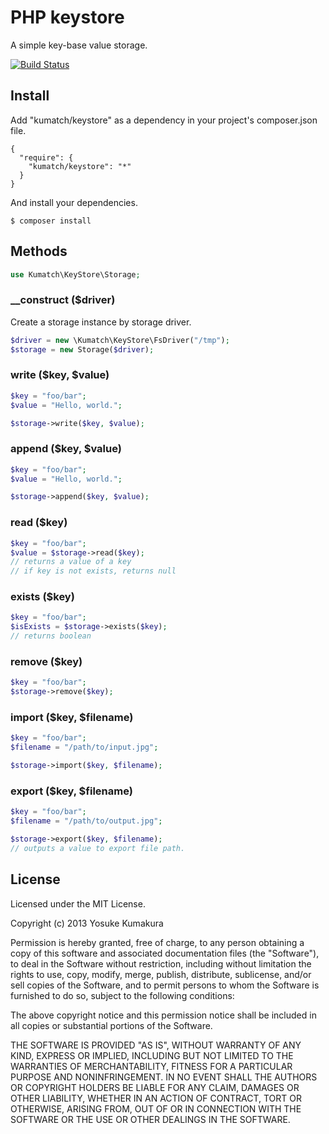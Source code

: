 PHP keystore
===========

A simple key-base value storage.

[![Build Status](https://travis-ci.org/kumatch/php-keystore.png?branch=master)](https://travis-ci.org/kumatch/php-keystore)


Install
-----

Add "kumatch/keystore" as a dependency in your project's composer.json file.


    {
      "require": {
        "kumatch/keystore": "*"
      }
    }

And install your dependencies.

    $ composer install


Methods
----

```php
use Kumatch\KeyStore\Storage;
```

### __construct ($driver)

Create a storage instance by storage driver.

```php
$driver = new \Kumatch\KeyStore\FsDriver("/tmp");
$storage = new Storage($driver);
```


### write ($key, $value)

```php
$key = "foo/bar";
$value = "Hello, world.";

$storage->write($key, $value);
```


### append ($key, $value)

```php
$key = "foo/bar";
$value = "Hello, world.";

$storage->append($key, $value);
```


### read ($key)

```php
$key = "foo/bar";
$value = $storage->read($key);
// returns a value of a key
// if key is not exists, returns null
```


### exists ($key)

```php
$key = "foo/bar";
$isExists = $storage->exists($key);
// returns boolean
```

### remove ($key)

```php
$key = "foo/bar";
$storage->remove($key);
```

### import ($key, $filename)

```php
$key = "foo/bar";
$filename = "/path/to/input.jpg";

$storage->import($key, $filename);
```

### export ($key, $filename)

```php
$key = "foo/bar";
$filename = "/path/to/output.jpg";

$storage->export($key, $filename);
// outputs a value to export file path.
```




License
--------

Licensed under the MIT License.

Copyright (c) 2013 Yosuke Kumakura

Permission is hereby granted, free of charge, to any person
obtaining a copy of this software and associated documentation
files (the "Software"), to deal in the Software without
restriction, including without limitation the rights to use,
copy, modify, merge, publish, distribute, sublicense, and/or sell
copies of the Software, and to permit persons to whom the
Software is furnished to do so, subject to the following
conditions:

The above copyright notice and this permission notice shall be
included in all copies or substantial portions of the Software.

THE SOFTWARE IS PROVIDED "AS IS", WITHOUT WARRANTY OF ANY KIND,
EXPRESS OR IMPLIED, INCLUDING BUT NOT LIMITED TO THE WARRANTIES
OF MERCHANTABILITY, FITNESS FOR A PARTICULAR PURPOSE AND
NONINFRINGEMENT. IN NO EVENT SHALL THE AUTHORS OR COPYRIGHT
HOLDERS BE LIABLE FOR ANY CLAIM, DAMAGES OR OTHER LIABILITY,
WHETHER IN AN ACTION OF CONTRACT, TORT OR OTHERWISE, ARISING
FROM, OUT OF OR IN CONNECTION WITH THE SOFTWARE OR THE USE OR
OTHER DEALINGS IN THE SOFTWARE.
